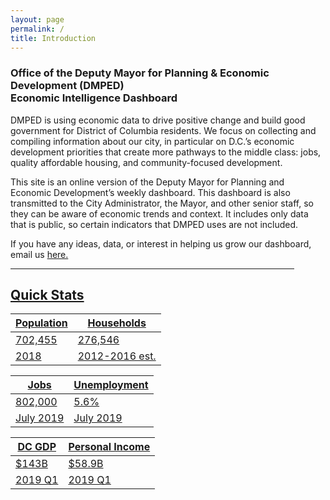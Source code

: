 ```yaml
---
layout: page
permalink: /
title: Introduction
---
```


<h3>
Office of the Deputy Mayor for Planning & Economic Development (DMPED) <br/> Economic Intelligence Dashboard 
</h3>

DMPED is using economic data to drive positive change and build good government for District of Columbia residents. We focus on collecting and compiling information about our city, in particular on D.C.’s economic development priorities that create more pathways to the middle class: jobs, quality affordable housing, and community-focused development. 

This site is an online version of the Deputy Mayor for Planning and Economic Development’s weekly dashboard. This dashboard is also transmitted to the City Administrator, the Mayor, and other senior staff, so they can be aware of economic trends and context. It includes only data that is public, so certain indicators that DMPED uses are not included. 

If you have any ideas, data, or interest in helping us grow our dashboard, email us <a href="mailto:dmped.econintel@dc.gov">here. 


<hr style="width: 454px; margin:1em 0">

<h2> Quick Stats </h2>

<div class="datatable">
	<table>
		<thead>
			<tr><th>Population</th><th>Households</th>
		<tbody>
			<tr class="headline-data"><td>702,455</td><td>276,546</td></tr>	
			<tr><td>2018</td><td>2012-2016 est.</td></tr>
		</tbody>
	<table>
		<thead>
			<tr><th>Jobs</th><th>Unemployment</th>
		<tbody>
			<tr class="headline-data"><td>802,000</td><td>5.6%</td></tr>	
			<tr><td>July 2019</td><td>July 2019</td></tr> 
		</tbody>
	<table>
		<thead>
			<tr><th>DC GDP</th><th>Personal Income</th>
		<tbody>
			<tr class="headline-data"><td>$143B</td><td>$58.9B</td></tr>	
			<tr><td>2019 Q1</td><td>2019 Q1</td></tr>
		</tbody>



